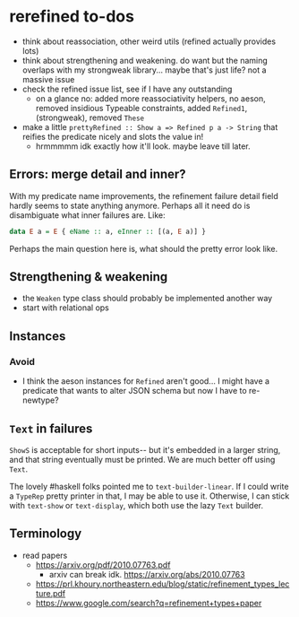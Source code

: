 # rerefined to-dos
* think about reassociation, other weird utils (refined actually provides lots)
* think about strengthening and weakening. do want but the naming overlaps with
  my strongweak library... maybe that's just life? not a massive issue
* check the refined issue list, see if I have any outstanding
  * on a glance no: added more reassociativity helpers, no aeson, removed
    insidious Typeable constraints, added `Refined1`, (strongweak), removed
    `These`
* make a little `prettyRefined :: Show a => Refined p a -> String` that reifies
  the predicate nicely and slots the value in!
  * hrmmmmm idk exactly how it'll look. maybe leave till later.

## Errors: merge detail and inner?
With my predicate name improvements, the refinement failure detail field hardly
seems to state anything anymore. Perhaps all it need do is disambiguate what
inner failures are. Like:

```haskell
data E a = E { eName :: a, eInner :: [(a, E a)] }
```

Perhaps the main question here is, what should the pretty error look like.

## Strengthening & weakening
* the `Weaken` type class should probably be implemented another way
* start with relational ops

## Instances
### Avoid
* I think the aeson instances for `Refined` aren't good... I might have a
  predicate that wants to alter JSON schema but now I have to re-newtype?

## `Text` in failures
`ShowS` is acceptable for short inputs-- but it's embedded in a larger string,
and that string eventually must be printed. We are much better off using `Text`.

The lovely #haskell folks pointed me to `text-builder-linear`. If I could write
a `TypeRep` pretty printer in that, I may be able to use it. Otherwise, I can
stick with `text-show` or `text-display`, which both use the lazy `Text`
builder.

## Terminology
* read papers
  * https://arxiv.org/pdf/2010.07763.pdf
    * arxiv can break idk. https://arxiv.org/abs/2010.07763
  * https://prl.khoury.northeastern.edu/blog/static/refinement_types_lecture.pdf
  * https://www.google.com/search?q=refinement+types+paper
